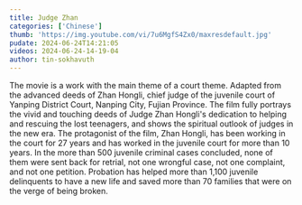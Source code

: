 ```yaml
---
title: Judge Zhan
categories: ['Chinese']
thumb: 'https://img.youtube.com/vi/7u6MgfS4Zx0/maxresdefault.jpg'
pudate: 2024-06-24T14:21:05
videos: 2024-06-24-14-19-04
author: tin-sokhavuth
---
```

The movie is a work with the main theme of a court theme. Adapted from the advanced deeds of Zhan Hongli, chief judge of the juvenile court of Yanping District Court, Nanping City, Fujian Province. The film fully portrays the vivid and touching deeds of Judge Zhan Hongli's dedication to helping and rescuing the lost teenagers, and shows the spiritual outlook of judges in the new era. The protagonist of the film, Zhan Hongli, has been working in the court for 27 years and has worked in the juvenile court for more than 10 years. In the more than 500 juvenile criminal cases concluded, none of them were sent back for retrial, not one wrongful case, not one complaint, and not one petition. Probation has helped more than 1,100 juvenile delinquents to have a new life and saved more than 70 families that were on the verge of being broken.